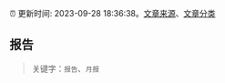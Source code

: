 :alarm_clock: 更新时间: 2023-09-28 18:36:38。[文章来源](/README.md)、[文章分类](/TAGS.md)

## 报告


> 关键字：`报告`、`月报`



